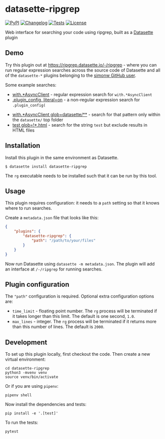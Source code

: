 # datasette-ripgrep

[![PyPI](https://img.shields.io/pypi/v/datasette-ripgrep.svg)](https://pypi.org/project/datasette-ripgrep/)
[![Changelog](https://img.shields.io/github/v/release/simonw/datasette-ripgrep?include_prereleases&label=changelog)](https://github.com/simonw/datasette-ripgrep/releases)
[![Tests](https://github.com/simonw/datasette-ripgrep/workflows/Test/badge.svg)](https://github.com/simonw/datasette-ripgrep/actions?query=workflow%3ATest)
[![License](https://img.shields.io/badge/license-Apache%202.0-blue.svg)](https://github.com/simonw/datasette-ripgrep/blob/main/LICENSE)

Web interface for searching your code using ripgrep, built as a [Datasette](https://datasette.io/) plugin

## Demo

Try this plugin out at https://ripgrep.datasette.io/-/ripgrep - where you can run regular expression searches across the source code of Datasette and all of the `datasette-*` plugins belonging to the [simonw GitHub user](https://github.com/simonw).

Some example searches:

* [with.\*AsyncClient](https://ripgrep.datasette.io/-/ripgrep?pattern=with.*AsyncClient) - regular expression search for `with.*AsyncClient`
* [.plugin_config, literal=on](https://ripgrep.datasette.io/-/ripgrep?pattern=.plugin_config\(&literal=on) - a non-regular expression search for `.plugin_config(`
- [with.\*AsyncClient glob=datasette/**](https://ripgrep.datasette.io/-/ripgrep?pattern=with.*AsyncClient&glob=datasette%2F**) - search for that pattern only within the `datasette/` top folder
- [test glob=!\*.html](https://ripgrep.datasette.io/-/ripgrep?pattern=test&glob=%21*.html) - search for the string `test` but exclude results in HTML files

## Installation

Install this plugin in the same environment as Datasette.

    $ datasette install datasette-ripgrep

The `rg` executable needs to be installed such that it can be run by this tool.

## Usage

This plugin requires configuration: it needs to a `path` setting so that it knows where to run searches.

Create a `metadata.json` file that looks like this:

```json
{
    "plugins": {
        "datasette-ripgrep": {
            "path": "/path/to/your/files"
        }
    }
}
```

Now run Datasette using `datasette -m metadata.json`. The plugin will add an interface at `/-/ripgrep` for running searches.

## Plugin configuration

The `"path"` configuration is required. Optional extra configuration options are:

- `time_limit` - floating point number. The `rg` process will be terminated if it takes longer than this limit. The default is one second, `1.0`.
- `max_lines` - integer. The `rg` process will be terminated if it returns more than this number of lines. The default is `2000`.

## Development

To set up this plugin locally, first checkout the code. Then create a new virtual environment:

    cd datasette-ripgrep
    python3 -mvenv venv
    source venv/bin/activate

Or if you are using `pipenv`:

    pipenv shell

Now install the dependencies and tests:

    pip install -e '.[test]'

To run the tests:

    pytest
